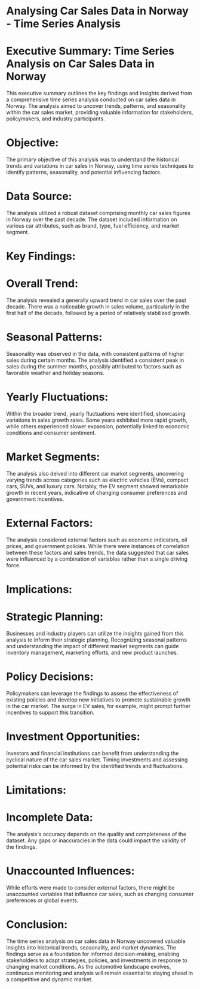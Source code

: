 # Analysing Car Sales Data in Norway - Time Series Analysis
# Executive Summary: Time Series Analysis on Car Sales Data in Norway

This executive summary outlines the key findings and insights derived from a comprehensive time series analysis conducted on car sales data in Norway. The analysis aimed to uncover trends, patterns, and seasonality within the car sales market, providing valuable information for stakeholders, policymakers, and industry participants.

# Objective:
The primary objective of this analysis was to understand the historical trends and variations in car sales in Norway, using time series techniques to identify patterns, seasonality, and potential influencing factors.

# Data Source:
The analysis utilized a robust dataset comprising monthly car sales figures in Norway over the past decade. The dataset included information on various car attributes, such as brand, type, fuel efficiency, and market segment.

# Key Findings:

# Overall Trend:
The analysis revealed a generally upward trend in car sales over the past decade. There was a noticeable growth in sales volume, particularly in the first half of the decade, followed by a period of relatively stabilized growth.

# Seasonal Patterns:
Seasonality was observed in the data, with consistent patterns of higher sales during certain months. The analysis identified a consistent peak in sales during the summer months, possibly attributed to factors such as favorable weather and holiday seasons.

# Yearly Fluctuations:
Within the broader trend, yearly fluctuations were identified, showcasing variations in sales growth rates. Some years exhibited more rapid growth, while others experienced slower expansion, potentially linked to economic conditions and consumer sentiment.

# Market Segments:
The analysis also delved into different car market segments, uncovering varying trends across categories such as electric vehicles (EVs), compact cars, SUVs, and luxury cars. Notably, the EV segment showed remarkable growth in recent years, indicative of changing consumer preferences and government incentives.

# External Factors:
The analysis considered external factors such as economic indicators, oil prices, and government policies. While there were instances of correlation between these factors and sales trends, the data suggested that car sales were influenced by a combination of variables rather than a single driving force.

# Implications:

# Strategic Planning:
Businesses and industry players can utilize the insights gained from this analysis to inform their strategic planning. Recognizing seasonal patterns and understanding the impact of different market segments can guide inventory management, marketing efforts, and new product launches.

# Policy Decisions:
Policymakers can leverage the findings to assess the effectiveness of existing policies and develop new initiatives to promote sustainable growth in the car market. The surge in EV sales, for example, might prompt further incentives to support this transition.

# Investment Opportunities:
Investors and financial institutions can benefit from understanding the cyclical nature of the car sales market. Timing investments and assessing potential risks can be informed by the identified trends and fluctuations.

# Limitations:

# Incomplete Data:
The analysis's accuracy depends on the quality and completeness of the dataset. Any gaps or inaccuracies in the data could impact the validity of the findings.

# Unaccounted Influences:
While efforts were made to consider external factors, there might be unaccounted variables that influence car sales, such as changing consumer preferences or global events.

# Conclusion:

The time series analysis on car sales data in Norway uncovered valuable insights into historical trends, seasonality, and market dynamics. The findings serve as a foundation for informed decision-making, enabling stakeholders to adapt strategies, policies, and investments in response to changing market conditions. As the automotive landscape evolves, continuous monitoring and analysis will remain essential to staying ahead in a competitive and dynamic market.
